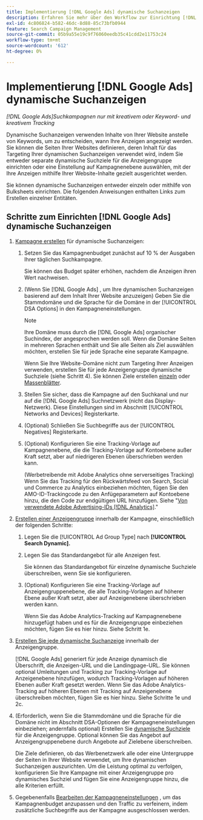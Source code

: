 ```yaml
---
title: Implementierung [!DNL Google Ads] dynamische Suchanzeigen
description: Erfahren Sie mehr über den Workflow zur Einrichtung [!DNL Google Ads] dynamische Suchanzeigen.
exl-id: 4c806824-b582-46dc-8d88-85c73bfb0944
feature: Search Campaign Management
source-git-commit: 05b9a55e19c9f76060eedb35c41cdd2e11753c24
workflow-type: tm+mt
source-wordcount: '612'
ht-degree: 0%

---
```


# Implementierung [!DNL Google Ads] dynamische Suchanzeigen

*[!DNL Google Ads]Suchkampagnen nur mit kreativem oder Keyword- und kreativem Tracking*

Dynamische Suchanzeigen verwenden Inhalte von Ihrer Website anstelle von Keywords, um zu entscheiden, wann Ihre Anzeigen angezeigt werden. Sie können die Seiten Ihrer Websites definieren, deren Inhalt für das Targeting Ihrer dynamischen Suchanzeigen verwendet wird, indem Sie entweder separate dynamische Suchziele für die Anzeigengruppe einrichten oder eine Einstellung auf Kampagnenebene auswählen, mit der Ihre Anzeigen mithilfe Ihrer Website-Inhalte gezielt ausgerichtet werden.

Sie können dynamische Suchanzeigen entweder einzeln oder mithilfe von Bulksheets einrichten. Die folgenden Anweisungen enthalten Links zum Erstellen einzelner Entitäten.

## Schritte zum Einrichten [!DNL Google Ads] dynamische Suchanzeigen

1. [Kampagne erstellen](/help/search-social-commerce/campaign-management/campaigns/campaign-manage.md) für dynamische Suchanzeigen:

   1. Setzen Sie das Kampagnenbudget zunächst auf 10 % der Ausgaben Ihrer täglichen Suchkampagne.

      Sie können das Budget später erhöhen, nachdem die Anzeigen ihren Wert nachweisen.

   1. (Wenn Sie [!DNL Google Ads] , um Ihre dynamischen Suchanzeigen basierend auf dem Inhalt Ihrer Website anzuzeigen) Geben Sie die Stammdomäne und die Sprache für die Domäne in der [!UICONTROL DSA Options] in den Kampagneneinstellungen.

      >[!NOTE]
      >
      >Ihre Domäne muss durch die [!DNL Google Ads] organischer Suchindex, der angesprochen werden soll. Wenn die Domäne Seiten in mehreren Sprachen enthält und Sie alle Seiten als Ziel auswählen möchten, erstellen Sie für jede Sprache eine separate Kampagne.

      Wenn Sie Ihre Website-Domäne nicht zum Targeting Ihrer Anzeigen verwenden, erstellen Sie für jede Anzeigengruppe dynamische Suchziele (siehe Schritt 4). Sie können Ziele erstellen [einzeln](/help/search-social-commerce/campaign-management/campaigns/dynamic-search-target-manage.md) oder [Massenblätter](/help/search-social-commerce/campaign-management/bulksheets/bulksheet-about.md).

   1. Stellen Sie sicher, dass die Kampagne auf den Suchkanal und nur auf die [!DNL Google Ads] Suchnetzwerk (nicht das Display-Netzwerk). Diese Einstellungen sind im Abschnitt [!UICONTROL Networks and Devices] Registerkarte.

   1. (Optional) Schließen Sie Suchbegriffe aus der [!UICONTROL Negatives] Registerkarte.

   1. (Optional) Konfigurieren Sie eine Tracking-Vorlage auf Kampagnenebene, die die Tracking-Vorlage auf Kontoebene außer Kraft setzt, aber auf niedrigeren Ebenen überschrieben werden kann.

      (Werbetreibende mit Adobe Analytics ohne serverseitiges Tracking) Wenn Sie das Tracking für den Rückwärtsfeed von Search, Social und Commerce zu Analytics einbeziehen möchten, fügen Sie den AMO-ID-Trackingcode zu den Anfügeparametern auf Kontoebene hinzu, die den Code zur endgültigen URL hinzufügen. Siehe &quot;[Von verwendete Adobe Advertising-IDs [!DNL Analytics]](/help/integrations/analytics/ids.md).&quot;

1. [Erstellen einer Anzeigengruppe](/help/search-social-commerce/campaign-management/campaigns/ad-group-manage.md) innerhalb der Kampagne, einschließlich der folgenden Schritte:

   1. Legen Sie die [!UICONTROL Ad Group Type] nach **[!UICONTROL Search Dynamic].**

   1. Legen Sie das Standardangebot für alle Anzeigen fest.

      Sie können das Standardangebot für einzelne dynamische Suchziele überschreiben, wenn Sie sie konfigurieren.

   1. (Optional) Konfigurieren Sie eine Tracking-Vorlage auf Anzeigengruppenebene, die alle Tracking-Vorlagen auf höherer Ebene außer Kraft setzt, aber auf Anzeigenebene überschrieben werden kann.

      Wenn Sie das Adobe Analytics-Tracking auf Kampagnenebene hinzugefügt haben und es für die Anzeigengruppe einbeziehen möchten, fügen Sie es hier hinzu. Siehe Schritt 1e.

1. [Erstellen Sie jede dynamische Suchanzeige](/help/search-social-commerce/campaign-management/campaigns/ad-manage.md) innerhalb der Anzeigengruppe.

   [!DNL Google Ads] generiert für jede Anzeige dynamisch die Überschrift, die Anzeigen-URL und die Landingpage-URL. Sie können optional Umleitungen und Tracking zur Tracking-Vorlage auf Anzeigenebene hinzufügen, wodurch Tracking-Vorlagen auf höheren Ebenen außer Kraft gesetzt werden.
Wenn Sie das Adobe Analytics-Tracking auf höheren Ebenen mit Tracking auf Anzeigenebene überschreiben möchten, fügen Sie es hier hinzu. Siehe Schritte 1e und 2c.

1. (Erforderlich, wenn Sie die Stammdomäne und die Sprache für die Domäne nicht im Abschnitt DSA-Optionen der Kampagneneinstellungen einbeziehen; andernfalls optional) Erstellen Sie [dynamische Suchziele](/help/search-social-commerce/campaign-management/campaigns/dynamic-search-target-manage.md) für die Anzeigengruppe. Optional können Sie das Angebot auf Anzeigengruppenebene durch Angebote auf Zielebene überschreiben.

   Die Ziele definieren, ob das Werbenetzwerk alle oder eine Untergruppe der Seiten in Ihrer Website verwendet, um Ihre dynamischen Suchanzeigen auszurichten. Um die Leistung optimal zu verfolgen, konfigurieren Sie Ihre Kampagne mit einer Anzeigengruppe pro dynamisches Suchziel und fügen Sie eine Anzeigengruppe hinzu, die alle Kriterien erfüllt.

1. Gegebenenfalls [Bearbeiten der Kampagneneinstellungen](/help/search-social-commerce/campaign-management/campaigns/campaign-manage.md) , um das Kampagnenbudget anzupassen und den Traffic zu verfeinern, indem zusätzliche Suchbegriffe aus der Kampagne ausgeschlossen werden.
